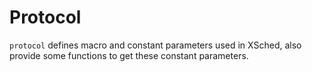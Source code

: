 # Protocol

`protocol` defines macro and constant parameters used in XSched, also provide some functions to get these constant parameters.
